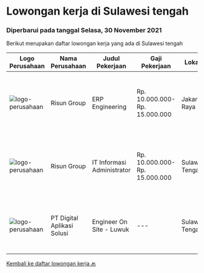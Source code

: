 
  # Lowongan kerja di Sulawesi tengah

  ### Diperbarui pada tanggal Selasa, 30 November 2021

  Berikut merupakan daftar lowongan kerja yang ada di Sulawesi tengah

  |Logo Perusahaan | Nama Perusahaan | Judul Pekerjaan | Gaji Pekerjaan | Lokasi | Deskripsi | Tanggal diunggah | Pranala |
  | -------------- | --------------- | --------------- | --------- | --------- | -------------- | ------- | ----------- |
  |![logo-perusahaan](https://image-service-cdn.seek.com.au/b33042224b3d7fdb5303ecc38cfe1c8c025ee91a/ee4dce1061f3f616224767ad58cb2fc751b8d2dc)|Risun Group|ERP Engineering|Rp. 10.000.000-Rp. 15.000.000|Jakarta Raya|Job DescriptionKualifikasi      : Usia minimal 25-30 tahun. Pendidikan minimal S1. Memiliki pengalaman minimal 2 tahun di bidang yang sama. Bisa...|Jumat, 26 November 2021|https://www.jobstreet.co.id/id/job/erp-engineering-3702214?token=0~f2e3b8dd-821a-4c2e-90f9-d929ef598212&sectionRank=1&jobId=jobstreet-id-job-3702214|
|![logo-perusahaan](https://image-service-cdn.seek.com.au/b33042224b3d7fdb5303ecc38cfe1c8c025ee91a/ee4dce1061f3f616224767ad58cb2fc751b8d2dc)|Risun Group|IT Informasi Administrator|Rp. 10.000.000-Rp. 15.000.000|Sulawesi Tengah|Job DescriptionKualifikasi      : Usia minimal 25-30 tahun. Pendidikan minimal S1. Memiliki pengalaman minimal 2 tahun di bidang yang sama. Bisa...|Selasa, 23 November 2021|https://www.jobstreet.co.id/id/job/it-informasi-administrator-3698107?token=0~f2e3b8dd-821a-4c2e-90f9-d929ef598212&sectionRank=2&jobId=jobstreet-id-job-3698107|
|![logo-perusahaan](https://image-service-cdn.seek.com.au/803ca9e304087209684240b35ebd588ba2398a65/ee4dce1061f3f616224767ad58cb2fc751b8d2dc)|PT Digital Aplikasi Solusi|Engineer On Site - Luwuk|---|Sulawesi Tengah|Job Description: Performing operation and maintenance activities Communicating with manufacturer’s TAC (Technical Assistance Center) and/or utilizing...|Senin, 22 November 2021|https://www.jobstreet.co.id/id/job/engineer-on-site-luwuk-3697594?token=0~f2e3b8dd-821a-4c2e-90f9-d929ef598212&sectionRank=3&jobId=jobstreet-id-job-3697594|


  [Kembali ke daftar lowongan kerja 🔙](../README.md#daftar-lowongan-kerja)
  